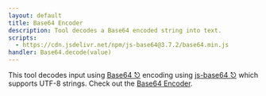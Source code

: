 ```yaml
---
layout: default
title: Base64 Encoder
description: Tool decodes a Base64 encoded string into text.
scripts:
  - https://cdn.jsdelivr.net/npm/js-base64@3.7.2/base64.min.js
handler: Base64.decode(value)
---
```


This tool decodes input using [Base64 ⎋](https://developer.mozilla.org/en-US/docs/Glossary/Base64) encoding using [js-base64 ⎋](https://github.com/dankogai/js-base64#readme) which supports UTF-8 strings.  Check out the [Base64 Encoder](/base64-encoder).
